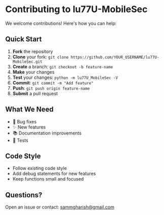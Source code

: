 # Contributing to lu77U-MobileSec

We welcome contributions! Here's how you can help:

## Quick Start

1. **Fork** the repository
2. **Clone** your fork: `git clone https://github.com/YOUR_USERNAME/lu77U-MobileSec.git`
3. **Create** a branch: `git checkout -b feature-name`
4. **Make** your changes
5. **Test** your changes: `python -m lu77U_MobileSec -V`
6. **Commit**: `git commit -m "Add feature"`
7. **Push**: `git push origin feature-name`
8. **Submit** a pull request

## What We Need

- 🐛 Bug fixes
- ✨ New features
- 📚 Documentation improvements
- 🧪 Tests

## Code Style

- Follow existing code style
- Add debug statements for new features
- Keep functions small and focused

## Questions?

Open an issue or contact: sammgharish@gmail.com
